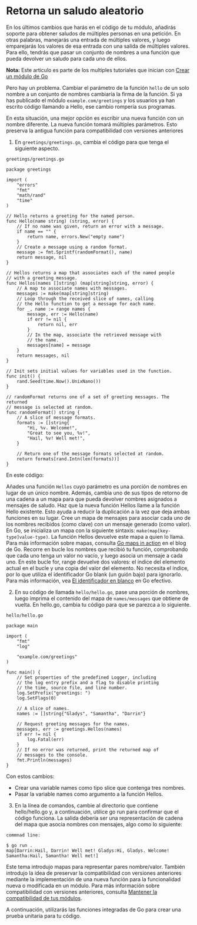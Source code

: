 # Retorna un saludo aleatorio

En los últimos cambios que harás en el código de tu módulo, añadirás soporte para obtener saludos de múltiples personas en una petición. En otras palabras, manejarás una entrada de múltiples valores, y luego emparejarás los valores de esa entrada con una salida de múltiples valores. Para ello, tendrás que pasar un conjunto de nombres a una función que pueda devolver un saludo para cada uno de ellos.

**Nota:** Este articulo es parte de los multiples tutoriales que inician con [Crear un módulo de Go](../2.1.Tutorial-Crear_un_modulo_de_go/README.md)

Pero hay un problema. Cambiar el parámetro de la función `hello` de un solo nombre a un conjunto de nombres cambiaría la firma de la función. Si ya has publicado el módulo `example.com/greetings` y los usuarios ya han escrito código llamando a Hello, ese cambio rompería sus programas.

En esta situación, una mejor opción es escribir una nueva función con un nombre diferente. La nueva función tomará múltiples parámetros. Esto preserva la antigua función para compatibilidad con versiones anteriores

1. En `greetings/greetings.go`, cambia el código para que tenga el siguiente aspecto.

`greetings/greetings.go`

    package greetings

    import (
        "errors"
        "fmt"
        "math/rand"
        "time"
    )

    // Hello returns a greeting for the named person.
    func Hello(name string) (string, error) {
        // If no name was given, return an error with a message.
        if name == "" {
            return name, errors.New("empty name")
        }
        // Create a message using a random format.
        message := fmt.Sprintf(randomFormat(), name)
        return message, nil
    }

    // Hellos returns a map that associates each of the named people
    // with a greeting message.
    func Hellos(names []string) (map[string]string, error) {
        // A map to associate names with messages.
        messages := make(map[string]string)
        // Loop through the received slice of names, calling
        // the Hello function to get a message for each name.
        for _, name := range names {
            message, err := Hello(name)
            if err != nil {
                return nil, err
            }
            // In the map, associate the retrieved message with
            // the name.
            messages[name] = message
        }
        return messages, nil
    }

    // Init sets initial values for variables used in the function.
    func init() {
        rand.Seed(time.Now().UnixNano())
    }

    // randomFormat returns one of a set of greeting messages. The returned
    // message is selected at random.
    func randomFormat() string {
        // A slice of message formats.
        formats := []string{
            "Hi, %v. Welcome!",
            "Great to see you, %v!",
            "Hail, %v! Well met!",
        }

        // Return one of the message formats selected at random.
        return formats[rand.Intn(len(formats))]
    }

En este código:

Añades una función `Hellos` cuyo parámetro es una porción de nombres en lugar de un único nombre. Además, cambia uno de sus tipos de retorno de una cadena a un mapa para que pueda devolver nombres asignados a mensajes de saludo.
Haz que la nueva función Hellos llame a la función Hello existente. Esto ayuda a reducir la duplicación a la vez que deja ambas funciones en su lugar.
Cree un mapa de mensajes para asociar cada uno de los nombres recibidos (como clave) con un mensaje generado (como valor). En Go, se inicializa un mapa con la siguiente sintaxis: `make(map[key-type]value-type)`. La función Hellos devuelve este mapa a quien lo llama. Para más información sobre mapas, consulta [Go maps in action]('https://go.dev/blog/maps') en el blog de Go.
Recorre en bucle los nombres que recibió tu función, comprobando que cada uno tenga un valor no vacío, y luego asocia un mensaje a cada uno. En este bucle for, range devuelve dos valores: el índice del elemento actual en el bucle y una copia del valor del elemento. No necesita el índice, por lo que utiliza el identificador Go blank (un guión bajo) para ignorarlo. Para más información, vea [El identificador en blanco]('https://go.dev/doc/effective_go#blank') en Go efectivo.

2. En su código de llamada `hello/hello.go`, pase una porción de nombres, luego imprima el contenido del mapa de `names/messages` que obtiene de vuelta.
En hello.go, cambia tu código para que se parezca a lo siguiente.

`hello/hello.go`

    package main

    import (
        "fmt"
        "log"

        "example.com/greetings"
    )

    func main() {
        // Set properties of the predefined Logger, including
        // the log entry prefix and a flag to disable printing
        // the time, source file, and line number.
        log.SetPrefix("greetings: ")
        log.SetFlags(0)

        // A slice of names.
        names := []string{"Gladys", "Samantha", "Darrin"}

        // Request greeting messages for the names.
        messages, err := greetings.Hellos(names)
        if err != nil {
            log.Fatal(err)
        }
        // If no error was returned, print the returned map of
        // messages to the console.
        fmt.Println(messages)
    }

Con estos cambios:

- Crear una variable names como tipo slice que contenga tres nombres.
- Pasar la variable names como argumento a la función Hellos.

3. En la línea de comandos, cambie al directorio que contiene hello/hello.go y, a continuación, utilice go run para confirmar que el código funciona.
La salida debería ser una representación de cadena del mapa que asocia nombres con mensajes, algo como lo siguiente:

`commnad line:`

    $ go run .
    map[Darrin:Hail, Darrin! Well met! Gladys:Hi, Gladys. Welcome! Samantha:Hail, Samantha! Well met!]

Este tema introdujo mapas para representar pares nombre/valor. También introdujo la idea de preservar la compatibilidad con versiones anteriores mediante la implementación de una nueva función para la funcionalidad nueva o modificada en un módulo. Para más información sobre compatibilidad con versiones anteriores, consulta [Mantener la compatibilidad de tus módulos]('https://go.dev/blog/module-compatibility').

A continuación, utilizarás las funciones integradas de Go para crear una prueba unitaria para tu código.